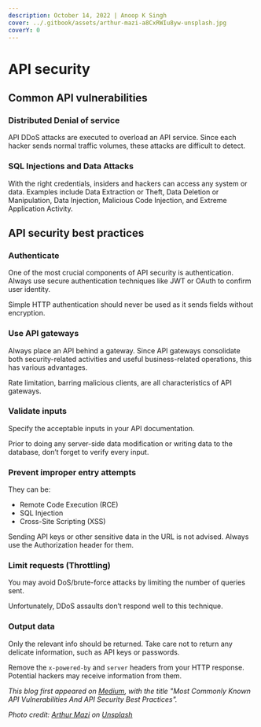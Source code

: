 ```yaml
---
description: October 14, 2022 | Anoop K Singh
cover: ../.gitbook/assets/arthur-mazi-a8CxRWIu8yw-unsplash.jpg
coverY: 0
---
```


# API security

## Common API vulnerabilities <a href="#id-3cc6" id="id-3cc6"></a>

### Distributed Denial of service <a href="#id-3cc6" id="id-3cc6"></a>

API DDoS attacks are executed to overload an API service. Since each hacker sends normal traffic volumes, these attacks are difficult to detect.

### SQL Injections and Data Attacks

With the right credentials, insiders and hackers can access any system or data. Examples include Data Extraction or Theft, Data Deletion or Manipulation, Data Injection, Malicious Code Injection, and Extreme Application Activity.

## API security best practices <a href="#id-8469" id="id-8469"></a>

### Authenticate <a href="#id-8469" id="id-8469"></a>

One of the most crucial components of API security is authentication. Always use secure authentication techniques like JWT or OAuth to confirm user identity.

Simple HTTP authentication should never be used as it sends fields without encryption.

### Use API gateways

Always place an API behind a gateway. Since API gateways consolidate both security-related activities and useful business-related operations, this has various advantages.

Rate limitation, barring malicious clients, are all characteristics of API gateways.

### Validate inputs

Specify the acceptable inputs in your API documentation.

Prior to doing any server-side data modification or writing data to the database, don’t forget to verify every input.

### Prevent improper entry attempts

They can be:

* Remote Code Execution (RCE)
* SQL Injection
* Cross-Site Scripting (XSS)

Sending API keys or other sensitive data in the URL is not advised. Always use the Authorization header for them.

### Limit requests (Throttling)

You may avoid DoS/brute-force attacks by limiting the number of queries sent.

Unfortunately, DDoS assaults don’t respond well to this technique.

### Output data

Only the relevant info should be returned. Take care not to return any delicate information, such as API keys or passwords.

Remove the `x-powered-by` and `server` headers from your HTTP response. Potential hackers may receive information from them.



_This blog first appeared on_ [_Medium_](https://medium.com/lattice-what-is/most-commonly-known-api-vulnerabilities-6f3d69dde671)_, with the title "Most Commonly Known API Vulnerabilities And API Security Best Practices"._&#x20;

_Photo credit:_ [_Arthur Mazi_](https://unsplash.com/@arthurbizkit?utm_content=creditCopyText\&utm_medium=referral\&utm_source=unsplash) _on_ [_Unsplash_](https://unsplash.com/photos/blue-sky-over-white-clouds-a8CxRWIu8yw?utm_content=creditCopyText\&utm_medium=referral\&utm_source=unsplash)
